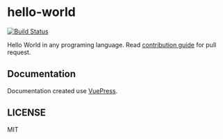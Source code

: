 
# hello-world

[![Build Status](https://travis-ci.org/berviantoleo/hello-world.svg?branch=master)](https://travis-ci.org/berviantoleo/hello-world)

Hello World in any programing language. Read [contribution guide](CONTRIBUTING.md) for pull request.

## Documentation

Documentation created use [VuePress](https://vuepress.vuejs.org).

## LICENSE

MIT
